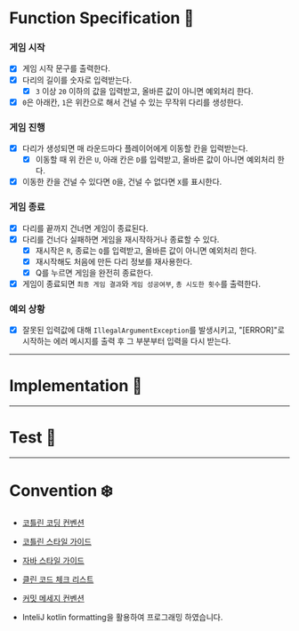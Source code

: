 # Function Specification 🚀

### 게임 시작
- [x] 게임 시작 문구를 출력한다.
- [x] 다리의 길이를 숫자로 입력받는다.
  - [x] `3` 이상 `20` 이하의 값을 입력받고, 올바른 값이 아니면 예외처리 한다.
- [x] `0`은 아래칸, `1`은 위칸으로 해서 건널 수 있는 무작위 다리를 생성한다.

###  게임 진행
- [x] 다리가 생성되면 매 라운드마다 플레이어에게 이동할 칸을 입력받는다.
  - [x] 이동할 때 위 칸은 `U`, 아래 칸은 `D`를 입력받고, 올바른 값이 아니면 예외처리 한다.
- [x] 이동한 칸을 건널 수 있다면 `O`을, 건널 수 없다면 `X`를 표시한다.

### 게임 종료
- [x] 다리를 끝까지 건너면 게임이 종료된다.
- [x] 다리를 건너다 실패하면 게임을 재시작하거나 종료할 수 있다.
  - [x] 재시작은 `R`, 종료는 `Q`를 입력받고, 올바른 값이 아니면 예외처리 한다.
  - [x] 재시작해도 처음에 만든 다리 정보를 재사용한다.
  - [x] Q를 누르면 게임을 완전히 종료한다.
- [x] 게임이 종료되면 `최종 게임 결과`와 `게임 성공여부`, `총 시도한 횟수`를 출력한다.

### 예외 상황
- [x] 잘못된 입력값에 대해 `IllegalArgumentException`를 발생시키고, "[ERROR]"로 시작하는 에러 메시지를 출력 후 그 부분부터 입력을 다시 받는다.

---
# Implementation 🎲

---
# Test 🔧

---
# Convention ❄️
- [코틀린 코딩 컨벤션](https://kotlinlang.org/docs/coding-conventions.html#properties)
- [코틀린 스타일 가이드](https://developer.android.com/kotlin/style-guide?hl=ko)
- [자바 스타일 가이드](https://google.github.io/styleguide/javaguide.html)
- [클린 코드 체크 리스트 ](https://github.com/woowacourse/woowacourse-docs/blob/main/cleancode/pr_checklist.md)
- [커밋 메세지 컨벤션](https://gist.github.com/stephenparish/9941e89d80e2bc58a153)

- InteliJ kotlin formatting을 활용하여 프로그래밍 하였습니다.